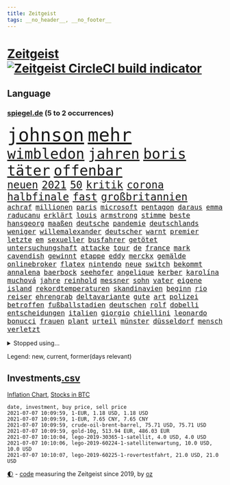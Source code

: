 ```yaml
---
title: Zeitgeist
tags: __no_header__, __no_footer__
---
```


# [Zeitgeist](https://oliz.io/zeitgeist/) [![Zeitgeist CircleCI build indicator](https://circleci.com/gh/ooz/zeitgeist.svg?style=shield)](https://circleci.com/gh/ooz/zeitgeist)

## Language

<h3><a href="https://www.spiegel.de" target="_blank">spiegel.de</a> (5 to 2 occurrences)</h3>
<p style="font-family:monospace">
<span style="font-size:32pt"><a href="news_links.html#johnson" class="current">johnson</a></span>
<span style="font-size:32pt"><a href="news_links.html#mehr" class="current">mehr</a></span>
<br>
<span style="font-size:25pt"><a href="news_links.html#wimbledon" class="current">wimbledon</a></span>
<span style="font-size:25pt"><a href="news_links.html#jahren" class="current">jahren</a></span>
<span style="font-size:25pt"><a href="news_links.html#boris" class="current">boris</a></span>
<span style="font-size:25pt"><a href="news_links.html#täter" class="current">täter</a></span>
<span style="font-size:25pt"><a href="news_links.html#offenbar" class="current">offenbar</a></span>
<br>
<span style="font-size:18pt"><a href="news_links.html#neuen" class="current">neuen</a></span>
<span style="font-size:18pt"><a href="news_links.html#2021" class="current">2021</a></span>
<span style="font-size:18pt"><a href="news_links.html#50" class="current">50</a></span>
<span style="font-size:18pt"><a href="news_links.html#kritik" class="current">kritik</a></span>
<span style="font-size:18pt"><a href="news_links.html#corona" class="current">corona</a></span>
<span style="font-size:18pt"><a href="news_links.html#halbfinale" class="current">halbfinale</a></span>
<span style="font-size:18pt"><a href="news_links.html#fast" class="current">fast</a></span>
<span style="font-size:18pt"><a href="news_links.html#großbritannien" class="current">großbritannien</a></span>
<br>
<span style="font-size:12pt"><a href="news_links.html#achraf" class="current">achraf</a></span>
<span style="font-size:12pt"><a href="news_links.html#millionen" class="current">millionen</a></span>
<span style="font-size:12pt"><a href="news_links.html#paris" class="current">paris</a></span>
<span style="font-size:12pt"><a href="news_links.html#microsoft" class="current">microsoft</a></span>
<span style="font-size:12pt"><a href="news_links.html#pentagon" class="current">pentagon</a></span>
<span style="font-size:12pt"><a href="news_links.html#daraus" class="current">daraus</a></span>
<span style="font-size:12pt"><a href="news_links.html#emma" class="current">emma</a></span>
<span style="font-size:12pt"><a href="news_links.html#raducanu" class="new">raducanu</a></span>
<span style="font-size:12pt"><a href="news_links.html#erklärt" class="current">erklärt</a></span>
<span style="font-size:12pt"><a href="news_links.html#louis" class="current">louis</a></span>
<span style="font-size:12pt"><a href="news_links.html#armstrong" class="current">armstrong</a></span>
<span style="font-size:12pt"><a href="news_links.html#stimme" class="current">stimme</a></span>
<span style="font-size:12pt"><a href="news_links.html#beste" class="current">beste</a></span>
<span style="font-size:12pt"><a href="news_links.html#hansgeorg" class="current">hansgeorg</a></span>
<span style="font-size:12pt"><a href="news_links.html#maaßen" class="current">maaßen</a></span>
<span style="font-size:12pt"><a href="news_links.html#deutsche" class="current">deutsche</a></span>
<span style="font-size:12pt"><a href="news_links.html#pandemie" class="current">pandemie</a></span>
<span style="font-size:12pt"><a href="news_links.html#deutschlands" class="current">deutschlands</a></span>
<span style="font-size:12pt"><a href="news_links.html#weniger" class="current">weniger</a></span>
<span style="font-size:12pt"><a href="news_links.html#willemalexander" class="new">willemalexander</a></span>
<span style="font-size:12pt"><a href="news_links.html#deutscher" class="current">deutscher</a></span>
<span style="font-size:12pt"><a href="news_links.html#warnt" class="current">warnt</a></span>
<span style="font-size:12pt"><a href="news_links.html#premier" class="current">premier</a></span>
<span style="font-size:12pt"><a href="news_links.html#letzte" class="current">letzte</a></span>
<span style="font-size:12pt"><a href="news_links.html#em" class="current">em</a></span>
<span style="font-size:12pt"><a href="news_links.html#sexueller" class="current">sexueller</a></span>
<span style="font-size:12pt"><a href="news_links.html#busfahrer" class="current">busfahrer</a></span>
<span style="font-size:12pt"><a href="news_links.html#getötet" class="current">getötet</a></span>
<span style="font-size:12pt"><a href="news_links.html#untersuchungshaft" class="current">untersuchungshaft</a></span>
<span style="font-size:12pt"><a href="news_links.html#attacke" class="current">attacke</a></span>
<span style="font-size:12pt"><a href="news_links.html#tour" class="new">tour</a></span>
<span style="font-size:12pt"><a href="news_links.html#de" class="current">de</a></span>
<span style="font-size:12pt"><a href="news_links.html#france" class="current">france</a></span>
<span style="font-size:12pt"><a href="news_links.html#mark" class="current">mark</a></span>
<span style="font-size:12pt"><a href="news_links.html#cavendish" class="new">cavendish</a></span>
<span style="font-size:12pt"><a href="news_links.html#gewinnt" class="current">gewinnt</a></span>
<span style="font-size:12pt"><a href="news_links.html#etappe" class="current">etappe</a></span>
<span style="font-size:12pt"><a href="news_links.html#eddy" class="new">eddy</a></span>
<span style="font-size:12pt"><a href="news_links.html#merckx" class="new">merckx</a></span>
<span style="font-size:12pt"><a href="news_links.html#gemälde" class="current">gemälde</a></span>
<span style="font-size:12pt"><a href="news_links.html#onlinebroker" class="new">onlinebroker</a></span>
<span style="font-size:12pt"><a href="news_links.html#flatex" class="new">flatex</a></span>
<span style="font-size:12pt"><a href="news_links.html#nintendo" class="new">nintendo</a></span>
<span style="font-size:12pt"><a href="news_links.html#neue" class="current">neue</a></span>
<span style="font-size:12pt"><a href="news_links.html#switch" class="new">switch</a></span>
<span style="font-size:12pt"><a href="news_links.html#bekommt" class="current">bekommt</a></span>
<span style="font-size:12pt"><a href="news_links.html#annalena" class="current">annalena</a></span>
<span style="font-size:12pt"><a href="news_links.html#baerbock" class="current">baerbock</a></span>
<span style="font-size:12pt"><a href="news_links.html#seehofer" class="current">seehofer</a></span>
<span style="font-size:12pt"><a href="news_links.html#angelique" class="current">angelique</a></span>
<span style="font-size:12pt"><a href="news_links.html#kerber" class="current">kerber</a></span>
<span style="font-size:12pt"><a href="news_links.html#karolína" class="new">karolína</a></span>
<span style="font-size:12pt"><a href="news_links.html#muchová" class="new">muchová</a></span>
<span style="font-size:12pt"><a href="news_links.html#jahre" class="current">jahre</a></span>
<span style="font-size:12pt"><a href="news_links.html#reinhold" class="current">reinhold</a></span>
<span style="font-size:12pt"><a href="news_links.html#messner" class="current">messner</a></span>
<span style="font-size:12pt"><a href="news_links.html#sohn" class="current">sohn</a></span>
<span style="font-size:12pt"><a href="news_links.html#vater" class="current">vater</a></span>
<span style="font-size:12pt"><a href="news_links.html#eigene" class="current">eigene</a></span>
<span style="font-size:12pt"><a href="news_links.html#island" class="current">island</a></span>
<span style="font-size:12pt"><a href="news_links.html#rekordtemperaturen" class="new">rekordtemperaturen</a></span>
<span style="font-size:12pt"><a href="news_links.html#skandinavien" class="current">skandinavien</a></span>
<span style="font-size:12pt"><a href="news_links.html#beginn" class="current">beginn</a></span>
<span style="font-size:12pt"><a href="news_links.html#rio" class="current">rio</a></span>
<span style="font-size:12pt"><a href="news_links.html#reiser" class="new">reiser</a></span>
<span style="font-size:12pt"><a href="news_links.html#ehrengrab" class="new">ehrengrab</a></span>
<span style="font-size:12pt"><a href="news_links.html#deltavariante" class="current">deltavariante</a></span>
<span style="font-size:12pt"><a href="news_links.html#gute" class="current">gute</a></span>
<span style="font-size:12pt"><a href="news_links.html#art" class="current">art</a></span>
<span style="font-size:12pt"><a href="news_links.html#polizei" class="current">polizei</a></span>
<span style="font-size:12pt"><a href="news_links.html#betroffen" class="current">betroffen</a></span>
<span style="font-size:12pt"><a href="news_links.html#fußballstadien" class="new">fußballstadien</a></span>
<span style="font-size:12pt"><a href="news_links.html#deutschen" class="current">deutschen</a></span>
<span style="font-size:12pt"><a href="news_links.html#rolf" class="current">rolf</a></span>
<span style="font-size:12pt"><a href="news_links.html#dobelli" class="new">dobelli</a></span>
<span style="font-size:12pt"><a href="news_links.html#entscheidungen" class="current">entscheidungen</a></span>
<span style="font-size:12pt"><a href="news_links.html#italien" class="current">italien</a></span>
<span style="font-size:12pt"><a href="news_links.html#giorgio" class="new">giorgio</a></span>
<span style="font-size:12pt"><a href="news_links.html#chiellini" class="new">chiellini</a></span>
<span style="font-size:12pt"><a href="news_links.html#leonardo" class="current">leonardo</a></span>
<span style="font-size:12pt"><a href="news_links.html#bonucci" class="new">bonucci</a></span>
<span style="font-size:12pt"><a href="news_links.html#frauen" class="current">frauen</a></span>
<span style="font-size:12pt"><a href="news_links.html#plant" class="current">plant</a></span>
<span style="font-size:12pt"><a href="news_links.html#urteil" class="current">urteil</a></span>
<span style="font-size:12pt"><a href="news_links.html#münster" class="current">münster</a></span>
<span style="font-size:12pt"><a href="news_links.html#düsseldorf" class="current">düsseldorf</a></span>
<span style="font-size:12pt"><a href="news_links.html#mensch" class="current">mensch</a></span>
<span style="font-size:12pt"><a href="news_links.html#verletzt" class="current">verletzt</a></span>
</p>
<details>
<summary>Stopped using...</summary>
<p class="former" style="font-size:12pt">
ruth(258) sicht(258) geboten(257) modelle(257) mächtige(257) beleidigungen(256) dauer(256) ehemaliger(256) eröffnet(256) flüge(256) gewaltig(256) klimawandels(256) monatelang(256) unterschiede(256) verstößen(256) arbeiter(255) bars(255) bisherige(255) brandanschlag(255) bulgarien(255) dschungel(255) geständnis(255) größtes(255) investieren(255) medizin(255) schwieriger(255) summe(255) teheran(255) vfl(255) woanders(255) wolfsburg(255) zeitweise(255) betrüger(254) champions(254) dahinter(254) four(254) geholt(254) globalen(254) infolge(254) kauf(254) minderheit(254) ohren(254) polizeigewalt(254) promis(254) prüft(254) smartphone(254) umsetzung(254) zuge(254) zusätzlich(254) österreichische(254) bar(253) barcelona(253) braun(253) entstanden(253) geschäfte(253) kommunen(253) leitung(253) löhne(253) phase(253) rechten(253) weiten(253) weiteres(253) zensur(253) zugunsten(253) abgang(252) allzu(252) ankunft(252) arbeitsbedingungen(252) hierzulande(252) kündigung(252) notfallzulassung(252) privaten(252) schröder(252) unterlagen(252) ziele(252) anerkennen(251) betonte(251) brettspiele(251) bundesinnenminister(251) eingefroren(251) fußballquiz(251) ganzes(251) geglückt(251) geladen(251) guardiola(251) internationaler(251) irland(251) jahrelangem(251) lakers(251) nancy(251) pep(251) protesten(251) putsch(251) spielten(251) versinkt(251) weltspitze(251) werner(251) anscheinend(250) bewerten(250) briefwahl(250) busse(250) eingegangen(250) eric(250) geändert(250) hotel(250) juventus(250) posten(250) regelbetrieb(250) strafen(250) turin(250) uiguren(250) vergeben(250) werder(250) wlan(250) 02(249) alarm(249) bundesamt(249) christopher(249) einführen(249) erlauben(249) froh(249) heidenreich(249) hinspiel(249) häufen(249) höchststand(249) künftigen(249) mörder(249) profitierte(249) radikale(249) scheidende(249) solcher(249) stoßen(249) südkorea(249) täglich(249) veranstaltungen(249) verspätung(249) vorteil(249) 93(248) abgesetzt(248) berg(248) celle(248) gerne(248) grünenpolitiker(248) hinaus(248) kochinstitut(248) lohn(248) motto(248) muster(248) oppositionsführer(248) stattfinden(248) zurückkehren(248) zweitligist(248) bodo(247) bvb(247) erfolgreicher(247) ertragen(247) eskalation(247) größter(247) osnabrück(247) parlamentswahl(247) ramelow(247) rief(247) steuererklärung(247) tui(247) verdachts(247) verteilt(247) wahrheit(247) benennen(246) berlins(246) beschließen(246) format(246) gereist(246) mitternacht(246) notruf(246) philipp(246) prime(246) scherz(246) wege(246) wehrte(246) 16jährige(245) beamtin(245) bedrängnis(245) besserung(245) betreiber(245) erfurter(245) freigestellt(245) frühling(245) gekündigt(245) hunderten(245) ice(245) islamischer(245) kandidat(245) kontrollieren(245) laura(245) marcel(245) schmerzen(245) terrormiliz(245) ursachen(245) videobotschaft(245) annehmen(244) debakel(244) dokumentiert(244) eindämmen(244) freiwillige(244) gelobt(244) klassenerhalt(244) playoffs(244) schnelltests(244) sinnvoll(244) anwältin(243) beleidigt(243) besucher(243) bundestagsfraktion(243) coronaquarantäne(243) crew(243) fahrrad(243) geklärt(243) gesundheitlichen(243) offenen(243) schwachen(243) sicherte(243) spektakulären(243) vorgeht(243) widersprechen(243) wirksam(243) abtreten(242) debattiert(242) dürfe(242) getrennt(242) härter(242) jung(242) kindesmissbrauch(242) kostenlose(242) match(242) offenbaren(242) on(242) russell(242) verschärfung(242) widerspruch(242) erschweren(241) festgestellt(241) gesprächen(241) grande(241) käufer(241) unruhe(241) verstärken(241) verstärkt(241) amtsgericht(240) aussichten(240) länderchefs(240) mikroplastik(240) psychologin(240) sachsenanhalts(240) schmidt(240) tief(240) unterlag(240) 61(239) anhörung(239) risiken(239) signalisiert(239) sozialer(239) viersen(239) vorgesehen(239) woher(239) zivilen(239) 4(238) 8(238) bedrohte(238) forum(238) geprüft(238) kanzleramtschef(238) kindes(238) negative(238) parteifreunde(238) rufe(238) transporter(238) tweets(238) überwacht(238) ausschließen(237) erschienen(237) gefühlt(237) günter(237) körperverletzung(237) unterzahl(237) verpflichtung(237) versorgen(237) änderungen(237) 25jährigen(236) bewertung(236) entsetzt(236) gabriel(236) inhaftierte(236) kommunistische(236) status(236) unbekannt(236) weißes(236) angeklagten(235) erleidet(235) erschwert(235) gemein(235) kommentare(235) liefen(235) physik(235) sportlerinnen(235) thiem(235) weiblicher(235) zigaretten(235) zugesetzt(235) beteiligen(234) bewaffneter(234) errichten(234) schlappe(234) basis(233) euaustritt(233) rekordsumme(233) rummenigge(233) sanitäter(233) säugling(233) unterrichtet(233) vermeintlichen(233) zahlte(233) zeugin(233) älteren(233) berüchtigten(232) einigten(232) golden(232) unzählige(232) wünsche(232) zukünftig(232) zurückgegangen(232) 55(231) auswanderin(231) ehe(231) erreichte(231) gesundheitsämter(231) matthew(231) milliardenhöhe(231) tennisprofi(231) übersteigt(231) beitragen(230) hadert(230) laufenden(230) überschritten(230) angeschlagenen(229) geöffnet(229) professor(229) rassismusvorwürfen(229) risikogruppen(229) spielplan(229) varianten(229) beschränken(228) chefredakteur(228) festival(228) fürth(228) geltenden(228) jungs(228) jürgen(228) kontaktbeschränkungen(228) offene(228) rechtzeitig(228) stillstand(228) verschiebung(228) verständigt(228) absehbar(227) ausgangssperren(227) begrüßt(227) frisch(227) gehörte(227) landung(227) pfund(227) verzeihung(227) 82(226) helge(226) konsum(226) projekte(226) außerhalb(225) bisherigen(225) mutationen(225) rechtsstreit(225) zalando(225) heidi(224) impfstoffe(224) wirbel(224) wählerinnen(224) 30jähriger(223) bereitstellen(223) besitzt(223) brasilianische(223) händler(223) profite(223) schneider(223) sechzigerjahren(223) stahl(223) karrierecoachin(222) anlauf(221) bernhard(221) betreibt(221) atomkraft(220) dfl(220) nachteile(220) petkovic(220) shutdowns(220) einzustellen(219) euparlamentarier(219) französischer(219) jurist(219) königsklasse(219) schränkt(219) schwung(219) tansania(219) these(219) verhalf(219) verträge(219) winzige(219) wohnort(219) begangen(218) hbo(218) heutigen(218) polizistin(218) runden(218) sap(218) staatshilfen(218) stärkt(218) verfassungsgericht(218) wiederentdeckt(218) vermieter(217) gewarnt(216) munition(216) unmittelbar(216) vertagt(216) zittern(216) zehnten(215) dortmunder(214) reinen(214) zonen(214) 12000(213) freiburger(213) gerieten(213) intensivstation(213) millionär(213) mutation(213) pubs(213) todeszahlen(213) ägyptischen(213) gelegen(212) riesiges(212) boni(211) omar(211) vollem(211) wohnmobile(211) haustür(210) kandidatur(210) klees(210) liberalen(210) oberhaus(210) paartherapeutin(210) prozesses(210) ratschläge(210) usbundesstaaten(210) verschüttet(210) festhalten(209) geblieben(209) einigte(208) gedenkt(208) ariana(207) strategisch(207) kiew(206) plädoyer(206) spiegelredakteurin(206) tuchel(206) usdemokraten(206) übereinstimmenden(206) gates(205) trick(205) verankert(205) geflohen(204) sicherheitsvorkehrungen(204) wachsende(204) beendete(203) klappt(203) kläger(203) onlinehändler(203) turnen(203) holstein(202) tschechische(202) wirtschaftspolitik(202) austragung(201) kehrtwende(201) schmerzensgeld(201) jason(200) laufbahn(200) vergeltung(200) gebieten(199) weltmeisterschaft(199) 1991(198) klarheit(198) reisekonzern(198) winkt(198) asylsuchende(197) bundestagswahlkampf(197) cduministerpräsident(197) fahnden(197) karliczek(197) häuslicher(196) schulbetrieb(196) tragische(195) rakete(193) renommierten(193) mehren(192) rechtes(192) gewusst(191) prozessbeginn(191) quadratmeter(191) ökostrom(191) bundestagsabgeordneten(190) mitstreiter(190) porto(190) college(189) olympiasiegerin(189) rücksicht(189) eurovision(188) podest(188) csupolitiker(187) durchsuchen(187) erlebten(187) klausel(187) bundespräsidenten(186) darmstadt(185) psychischen(184) ländlichen(183) torhüterin(183) unobericht(182) würdigung(182) handgranate(181) politischer(181) sabotage(181) australiens(180) gehöre(180) heimatstadt(179) erzieher(178) beharrt(177) coronabonus(177) dilemma(177) hinterbliebene(177) berühmtes(176) geheime(176) pfleger(176) verdachtsfall(176) bronze(175) formen(175) blogger(174) bristol(174) nachkommen(174) populäre(174) interviews(173) prominenter(173) schärferen(173) coronagefahr(172) ladenschließungen(172) chrupalla(171) clever(171) souveränität(171) spione(171) befunden(170) seniorin(170) spielende(170) berlinale(169) mitgefühl(169) beigetragen(168) klum(168) nostalgie(168) usamerikanischen(167) bundesligist(166) inhaftierung(165) zufall(165) arzneimittelagentur(164) ökonomisch(164) coronavakzine(162) moralische(162) hermann(161) 450(160) b117(159) prominenten(159) trümmer(159) fischern(156) parks(156) toll(156) unterschrift(156) beigelegt(154) gesenkt(154) gravierende(154) westdeutschland(154) bellevue(153) coronapartys(152) hoffnungsvoll(152) commerzbank(150) irgendwie(150) konzerten(150) wassertemperaturen(150) buckinghampalast(148) uskapitols(148) waffenlieferungen(148) zurückgehalten(148) begeht(147) wolfsburgs(147) schramm(146) währung(146) 160000(145) burg(145) zusätzlichen(145) genießen(144) glücklicher(144) löscharbeiten(144) stürmten(142) ausrichter(141) flugzeugabsturz(141) rock'n'roll(141) klettert(140) anrücken(139) klarzukommen(139) baustellen(138) präsidentenamt(138) abouchakerprozess(137) bergleute(137) einziger(137) erzürnte(137) nutzungsbedingungen(136) wiedervereinigung(136) horten(135) flächendeckend(134) gewisse(134) ostfriesland(134) polizeiautos(134) ungemütlich(134) triumphierte(133) importe(132) großstadt(131) lehrerin(131) internationalem(130) pablo(130) anreize(129) staatsschutz(129) judenhass(128) schwachstelle(128) 18jähriger(127) klappen(127) unionsfraktion(127) verleumdung(127) blutige(126) sparkassen(126) 242(125) bewerben(125) friedens(125) mietern(125) tablets(125) wählern(125) anfeindungen(124) insider(124) umbauten(124) überfüllten(124) heiratet(123) heutige(123) massenmörder(123) sputnik(122) stören(122) wörter(122) frachtschiff(121) impfgipfel(121) meistern(121) finanzamt(120) gestürzte(119) überragte(119) ausländer(118) coronaimpfgipfel(118) verstört(118) palmen(117) 670(116) trinkt(115) elite(113) teuersten(113) grafiken(112) manifest(112) medaille(112) unionsabgeordnete(112) übergangsregierung(112) luxus(111) fluggesellschaft(110) missbrauchsfällen(110) bestellte(109) gefährt(109) dom(108) geschlossenen(108) unomenschenrechtsrat(108) vernichtend(108) atemnot(107) mahlzeit(107) abbruch(106) carlos(106) finanzgericht(106) regierungsfraktionen(106) explosionen(105) museen(105) stücke(105) cochefin(104) darmanin(104) flüchtig(104) kulturschaffende(104) zwangspause(103) knöchel(102) rein(102) 2003(101) ablösung(100) mitverantwortung(100) partnerschaften(100) steuerhinterziehung(100) abbringen(99) ussänger(99) einbau(98) futter(98) grundrechte(98) auswirkt(97) dates(97) praxen(97) promille(97) usgeheimdienstbericht(97) zustimmt(97) buffett(96) warren(96) bauarbeiter(95) geratene(95) pub(95) wissenschaftlicher(95) geimpften(94) zurückholen(94) alassad(93) baschar(93) elfjährigen(93) roma(93) sinti(93) zweistellige(93) einrichtung(92) führungstreffer(92) usgeheimdienste(92) abgaben(91) dessau(91) importieren(91) jüngerer(91) privatkunden(91) atomausstieg(90) drogenhandel(90) freiheitsrechte(90) gendersternchen(90) ghosn(90) hausarzt(90) patentstreit(90) rosa(90) sammlern(90) vonovia(90) direktmandat(89) eingesetzte(89) verlegung(89) außengastronomie(88) eingeschlagen(88) gregor(88) minneapolis(88) rückforderungen(88) selbstversuch(88) wiese(88) hochklassig(87) schulkind(87) innenverteidigung(86) stammplatz(86) babiš(85) dfbpokalfinale(84) einfangen(84) hautfarbe(84) reichelt(84) zigtausende(84) bälle(83) provisionen(83) regimekritiker(83) schwefeldioxid(83) mechanismus(82) welpen(82) abwehren(81) anzupassen(81) ausfahrt(81) geschützte(81) küken(81) rinder(81) vernommen(81) disqualifikation(80) millionenschaden(80) staatssekretär(80) testament(80) unterschiedliche(80) verbleib(80) wettstreit(80) geschäftsgebaren(79) guru(79) wmzweite(79) 1939(78) 50jährigen(78) bahngleise(78) coronaimpftermine(78) entlohnung(78) hitzewellen(78) olympiaqualifikation(78) talfahrt(78) testergebnisse(78) zugspitze(78) firmenwert(77) kleckern(77) klotzen(77) minderheiten(77) rachsucht(77) stattfand(77) tageszeit(77) vergebung(77) frontal(76) gucken(76) verharren(76) bewirbt(75) cessna(75) fagradalsfjall(75) gespült(75) getöteten(75) sanft(75) spielabsage(75) unmögliche(75) verbotenen(75) xavier(75) ausgleichen(74) enteignung(74) musikalische(74) angespült(73) pimssyndrom(73) söldner(73) ungesund(73) wagnergruppe(73) ausschlussverfahren(72) u21europameisterschaft(72) draht(71) erzbistums(71) heße(71) konjunkturerwartungen(71) meeresboden(71) waffenruhe(71) abzufedern(70) coronaeinbruch(70) mexikos(70) professionellen(70) stammspieler(70) sterblichen(70) thrombosen(70) scharfen(69) übrig(69) bundestrainers(68) übersteht(68) 84(67) potenziellen(67) solarwinds(67) u21em(67) vorabend(67) würzbach(67) ausziehen(66) erdoğans(66) garcía(66) karsten(66) anbau(65) bieber(65) broadway(65) kanten(65) niels(65) pillen(65) wüste(65) abfluss(64) angewandt(64) 350(63) gewalttat(63) lira(63) münsterland(63) rächt(63) café(62) comedian(62) nachhaltigkeit(62) südsee(62) purer(61) testlabor(61) erlebnissen(60) zunehmen(60) überdurchschnittlich(60) bts(59) exklusives(59) gefesselt(59) isländischen(59) nachfahren(59) oberstes(59) beängstigend(58) frühsommer(58) gibson(58) kurzfristigen(58) sat1(58) vorgesetzten(58) betriebsrat(57) werners(57) bahngleisen(56) boat(56) heimbewohner(56) vereinen(56) vereinzelt(56) popularität(55) außerirdisches(54) dmx(54) lebensgefährliche(54) niemandem(54) textnachrichten(54) wirtschaftlich(54) öffneten(54) geplanter(53) gießen(53) machtkampfs(53) samoa(53) softwarefirma(53) steinzeit(53) teufelskreis(53) überraschungssieger(53) erschüttern(52) kooperativ(52) siegerin(52) spitzenduo(52) tuberkulose(52) waldimir(52) ligaverbleib(51) umfragetief(51) dokumentarfilmer(50) ausgesperrt(49) befördert(49) gemeldeten(49) länderspiel(49) realitytvstar(49) sextape(49) tino(49) dfbteams(48) endstation(48) vollzieht(48) bundesnotbremse(47) impfling(47) jasmin(47) kanzlerkandidatenkür(47) nsa(47) schwankt(47) techniken(47) terrorist(47) zusehends(47) campern(46) gratulieren(46) großfeuer(46) beckham(45) professur(45) realityshow(45) urteilen(45) üblichen(45) befragen(44) koloniale(44) marc(44) vorgelesen(44) einschreiten(43) emkader(43) kontrolleure(43) langjährigen(43) schossen(43) inzidenzzahlen(42) lagerfeuer(42) pekingkritiker(42) wahlhelfer(42) bo(41) brexitfan(41) jüngst(41) miserabel(41) ökosysteme(41) unterzeichnern(40) unzufriedenheit(40) arbeitern(39) auseinandersetzen(39) birmingham(39) entgegenkommenden(39) schweinfurt(39) transfer(39) trost(39) verscharrt(39) 42jährige(38) albanien(38) rauchfrei(38) etlichen(37) gavin(37) herzmuskelentzündungen(37) högel(37) ukrainekrise(37) universum(37) ausgangs(36) ballerina(36) brexitprozess(36) geheiß(36) janlennard(36) jüdischen(36) machtoptionen(36) nördlich(36) struff(36) bestimmungen(35) bratislava(35) kahn(35) selbstverständlich(35) bedeute(34) hintermänner(34) teamgeist(34) chelseas(33) euausland(33) potsdamer(33) angereist(32) close(32) erschütterten(32) gentechnikrecht(32) glenn(32) nachbesserungen(32) oberlinhaus(32) pflegemitarbeiterin(32) set(32) 50jähriger(31) katalysator(31) modeketten(31) schwerfällt(31) 14000(30) 235(30) ablöse(30) charlotte(30) coronaschnelltest(30) vertrat(30) cotrainer(29) gerechtfertigt(29) klischee(29) regierungskoalition(29) urteilsbegründung(29) gewünscht(28) kaliforniens(28) selbstbewusstsein(28) südseeinsel(28) 1953(27) bailey(27) belohnungen(27) cut(27) familienalbum(27) generationengerechtigkeit(27) luftschiffen(27) neffen(27) rekonstruktion(27) rentnern(27) 1987(26) abgegeben(26) ehrgeiz(26) kinderimpfungen(26) beibehalten(25) leni(25) lieferdienste(25) nachhilfe(25) antisemiten(24) championsleaguefinale(24) handwerker(24) markenrechte(24) penisse(24) einfallen(23) fähre(23) geschlechtergerechte(23) itexperte(23) liz(23) manipulation(23) patientenschützer(23) schwarzenegger(23) wünschte(23) youtubekanal(23) giffeys(22) klopapier(22) mutiger(22) nahostkonflikt(22) baum(21) beton(21) polizeikontrolle(21) pop(21) psyche(21) seeweg(21) strafrecht(21) 22jährigen(20) d'italia(20) fleischindustrie(20) giro(20) nutzlose(20) schwangerschaftsabbrüchen(20) zustande(20) doppelter(19) gefälschten(19) impfpassfälscher(19) kulturministerin(19) kurzstreckenflüge(19) leonie(19) synagoge(19) impfangebot(18) intensivmedizinern(18) legitim(18) sally(18) tank(18) betrügern(17) bundesfinanzhof(17) familienministerium(17) finanzämtern(17) relegation(17) seaeye(17) abgeschaltet(16) abgeschoben(16) besitzansprüche(16) biontechimpfungen(16) gefälscht(16) jemanden(16) kohfeldt(16) nahost(16) nrwcdu(16) thriller(16) udo(16) westbrook(16) autonome(15) brandbrief(15) grundsatz(15) langwierigen(15) militanten(15) popcorn(15) absprache(14) einschätzungen(14) erklimmen(14) kulturtipps(14) lebensgefährte(14) leclerc(14) schmutzig(14) verkäuferin(14) zusammenschluss(14) 2040(13) bundesschülerkonferenz(13) ferraripilot(13) grönland(13) listenplatz(13) millionenpublikum(13) minsk(13) verbrechens(13) bulgarische(12) doppelbesteuerung(12) erzwungenen(12) heimischen(12) innengastronomie(12) knobloch(12) renten(12) vermitteln(12) ceuta(11) exautomanager(11) klose(11) miroslav(11) mitsubishichef(11) nissan(11)
</p>
</details>
<p>Legend: <span class="new">new</span>, <span class="current">current</span>, <span class="former">former(days relevant)</span></p>

## Investments[.csv](investments.csv)

[Inflation Chart](https://inflationchart.com),
[Stocks in BTC](https://stonksinbtc.xyz/)

```
date, investment, buy price, sell price
2021-07-07 10:09:59, 1-EUR, 1.18 USD, 1.18 USD
2021-07-07 10:09:59, 1-EUR, 7.65 CNY, 7.65 CNY
2021-07-07 10:09:59, crude-oil-brent-barrel, 75.71 USD, 75.71 USD
2021-07-07 10:09:59, gold-10g, 513.94 EUR, 486.03 EUR
2021-07-07 10:10:04, lego-2019-30365-1-satellit, 4.0 USD, 4.0 USD
2021-07-07 10:10:06, lego-2019-60224-1-satellitenwartung, 10.0 USD, 10.0 USD
2021-07-07 10:10:07, lego-2019-60225-1-rovertestfahrt, 21.0 USD, 21.0 USD
```

<footer>
<a href="javascript:toggleTheme()" class="nav">🌓</a>
- <a href="https://github.com/ooz/zeitgeist">code</a> measuring the Zeitgeist since 2019, by <a href="https://oliz.io">oz</a>
</footer>
